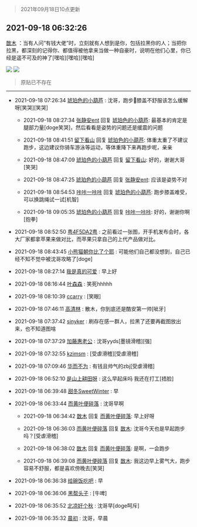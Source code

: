 > 2021年09月18日10点更新
<link rel="stylesheet" href="https://cdn.jsdelivr.net/gh/taotie6/sampleJSON@main/css/photo_show.css">
<meta name="referrer" content="no-referrer" />


 ## 2021-09-18 06:32:26 

 [㪚木](https://www.coolapk.com/feed/30068959?shareKey=ZWVlNjRjMzEyODAxNjE0NTFlMGI~) ：当有人问“有钱大佬”时，立刻就有人想到是你，包括拉黑你的人；当把你拉黑，都深刻的记得你、都值得被他拿来当做一种自豪时，说明在他们心里，你已经是遥不可及的神了[嘿哈][嘿哈][嘿哈] 

<div class="album">
<img class="img-item" src="https://image.coolapk.com/feed/2021/0918/06/1081091_2e059521_7944_2381@1080x5736.jpeg" />
<img class="img-item" src="https://image.coolapk.com/feed/2021/0918/06/1081091_b9bca2b7_7944_2382@1140x746.jpeg" />
</div>

> 原贴已不存在 

 ------- 

- 2021-09-18 07:26:34 [琥珀色的小葫芦](uid=3670859) : 沈哥，跑步🏃膝盖不舒服该怎么缓解呀[笑哭][笑哭] 

    - 2021-09-18 08:27:34 [张静安ent](uid=2086642) 回复 [琥珀色的小葫芦](uid=3670859): 最基本的肯定是腿部力量[doge笑哭]，然后看看是姿势的问题还是缓震的问题 

    - 2021-09-18 08:41:51 [留下看山](uid=1654131) 回复 [琥珀色的小葫芦](uid=3670859): 体重太重了不建议跑步，这边建议你骑车游泳等运动，等体重降下来再跑步呢，亲亲 

    - 2021-09-18 08:47:09 [琥珀色的小葫芦](uid=3670859) 回复 [留下看山](uid=1654131): 好的，谢谢大哥[笑哭] 

    - 2021-09-18 08:47:25 [琥珀色的小葫芦](uid=3670859) 回复 [张静安ent](uid=2086642): 应该是姿势不对 

    - 2021-09-18 08:54:53 [咔咔一咔咔](uid=6390322) 回复 [琥珀色的小葫芦](uid=3670859): 跑步膝盖难受，可以换跳绳试一试[机智] 

    - 2021-09-18 09:05:35 [琥珀色的小葫芦](uid=3670859) 回复 [咔咔一咔咔](uid=6390322): 好的，谢谢你啊[抱拳] 

- 2021-09-18 08:52:50 [粤4F5DA2粤](uid=983185) : 之前看过一张图，开手机发布会时，各大厂家都拿苹果来做对比，而苹果只拿自己的上代产品做对比。 

- 2021-09-18 08:43:45 [小熊猫朝你比了个耶](uid=4352062) : 可能他们自己都没想到，自己已经不知不觉中被沈哥攻略了[doge] 

- 2021-09-18 08:27:14 [我是真的可爱](uid=731138) : 早上好 

- 2021-09-18 08:16:44 [叶森森](uid=284955) : 笑死hhhhh 

- 2021-09-18 08:10:39 [ccarry](uid=2260526) : [笑眼] 

- 2021-09-18 07:46:11 [高清林](uid=8114305) : 散木，你到底还是酷安第一帅[呲牙] 

- 2021-09-18 07:37:42 [sinyker](uid=684334) : 刷存在感一群人，拉黑了还要再截图放出来，也不知道图啥 

- 2021-09-18 07:37:29 [加藤惠老公](uid=1266680) : 沈哥yyds[墨镜滑稽][强] 

- 2021-09-18 07:32:55 [kzimsm](uid=2322197) : [受虐滑稽][受虐滑稽] 

- 2021-09-18 07:09:46 [华而不为](uid=1212555) : 有钱且帅气的zbj[受虐滑稽] 

- 2021-09-18 06:52:10 [是山上耕田呀](uid=621217) : 这么早起床吗
我还在打工[捂脸] 

- 2021-09-18 06:39:48 [甜冬SweetWinter](uid=1967207) : 早 

- 2021-09-18 06:33:44 [而黄叶便碎落](uid=2845514) : 沈哥早啊 

    - 2021-09-18 06:34:42 [㪚木](uid=1081091) 回复 [而黄叶便碎落](uid=2845514): 早上好呀 

    - 2021-09-18 06:36:03 [而黄叶便碎落](uid=2845514) 回复 [㪚木](uid=1081091): 沈哥今天也是早起跑步吗？[受虐滑稽] 

    - 2021-09-18 06:38:02 [㪚木](uid=1081091) 回复 [而黄叶便碎落](uid=2845514): 是啊，一会跑步 

    - 2021-09-18 06:39:08 [而黄叶便碎落](uid=2845514) 回复 [㪚木](uid=1081091): 我这边早上雾气大，跑步容易不舒服，都是喜欢傍晚去[笑哭] 

- 2021-09-18 06:36:38 [给碗饭吃吧](uid=696402) : 早 

- 2021-09-18 06:36:06 [黑帮头子](uid=2838832) : [牛啤] 

- 2021-09-18 06:35:52 [北凉好个秋](uid=2402861) : 沈哥早[doge呵斥] 

- 2021-09-18 06:35:32 [晨初](uid=1179614) : 沈哥，早晨 

